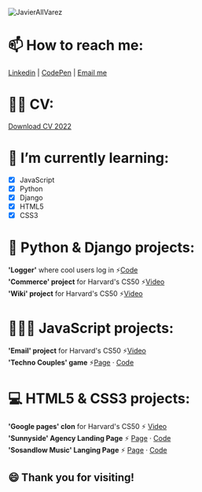 ![JavierAllVarez](https://user-images.githubusercontent.com/83608710/141970618-dd8d8f59-c180-466e-aad1-38e4f6229875.gif)

# 📫 How to reach me: 
[Linkedin](https://www.linkedin.com/in/javier-all-varez-07783a111/) | [CodePen](https://codepen.io/javierallvarez) | [Email me](javiervarez@gmail.com) 

# 🧑🏻 CV:  
[Download CV 2022](https://www.dropbox.com/s/1a1p60zbr4zxkft/CV%20Javier%20%C3%81lvarez%20Garc%C3%ADa%20Ene.2022.pdf?dl=0)

# 🌱 I’m currently learning:

- [x] JavaScript
- [x] Python
- [x] Django
- [x] HTML5
- [x] CSS3

# 🤖 Python & Django projects:
**'Logger'** where cool users log in ⚡[Code](https://github.com/javierallvarez/logger)  
**'Commerce' project** for Harvard's CS50   ⚡️[Video](https://www.youtube.com/watch?v=551MG1SBFHc)  
**'Wiki' project** for Harvard's CS50       ⚡️[Video](https://www.youtube.com/watch?v=dizGtDMy27k)  

# 👨🏻‍💻 JavaScript projects:
**'Email' project** for Harvard's CS50      ⚡️[Video](https://www.youtube.com/watch?v=enn_822gmMM)  
**'Techno Couples' game**                   ⚡️[Page](https://javierallvarez.github.io/technoCouples/) · [Code](https://github.com/javierallvarez/technoCouples)    

# 💻 HTML5 & CSS3 projects: 
**'Google pages' clon** for Harvard's CS50  ⚡  [Video](https://www.youtube.com/watch?v=g0lFQQ1MBLI)  
**'Sunnyside' Agency Landing Page** ⚡  [Page](https://sunnyside-agency-landing-page-main-javierallvarez.vercel.app/) · [Code](https://github.com/javierallvarez/sunnyside-agency-landing-page-main)  
**'Sosandlow Music' Langing Page** ⚡  [Page](https://javierallvarez.github.io/sosandlow-landing-page/) · [Code](https://github.com/javierallvarez/sosandlow-landing-page)

## 😄 Thank you for visiting!


<!--
**javierallvarez/javierallvarez** is a ✨ _special_ ✨ repository because its `README.md` (this file) appears on your GitHub profile.

Here are some ideas to get you started:

- 🔭 I’m currently working on ...
- 🌱 I’m currently learning ...
- 👯 I’m looking to collaborate on ...
- 🤔 I’m looking for help with ...
- 💬 Ask me about ...
- 📫 How to reach me: ...
- 😄 Pronouns: ...
- ⚡ Fun fact: ...
-->

